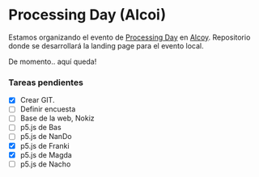 
# Processing Day (Alcoi)

Estamos organizando el evento de [Processing Day](https://day.processing.org/) en [Alcoy](https://www.google.com/maps/place/Alcoy,+Alicante/@38.7005808,-0.4959241,14z/data=!3m1!4b1!4m5!3m4!1s0xd61864e204bb377:0x3270bc5ab4510472!8m2!3d38.6987066!4d-0.4810937).
Repositorio donde se desarrollará la landing page para el evento local.

De momento.. aquí queda!

### Tareas pendientes
- [x] Crear GIT.
- [ ] Definir encuesta
- [ ] Base de la web, Nokiz
- [ ] p5.js de Bas
- [ ] p5.js de NanDo
- [X] p5.js de Franki
- [X] p5.js de Magda
- [ ] p5.js de Nacho
